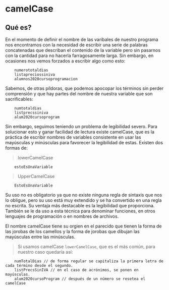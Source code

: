 # camelCase

##  Qué es?

En el momento de definir el nombre de las varibales de nuestro programa nos encontramos con la necesidad de escribir una serie de palabras concatenadas que describan el contenido de la variable pero sin pasarnos con la cantidad para no hacerla farragosamente larga. Sin embargo, en ocasiones nos vemos forzados a escribir algo como esto:

```
    numerototaldias
    listapreciossiniva
    alumnos2020cursoprogramacion
```

Sabemos, de otras píldoras, que podemos apocopar los términos sin perder comprensión y que hay partes del nombre de nuestra variable que son sacrificables:

```
    numtotaldias
    listprecssiniva
    alum2020cursoprogram
```

Sin embargo, seguimos teniendo un problema de legibilidad severo. Para solucionar esto y ganar facilidad de lectura existe camelCase, que es la práctica de escribir nombres de variables consistente en usar las mayúsculas y minúsculas para favorecer la legibilidad de estas. Existen dos formas de:

> lowerCamelCase

```
    estoEsUnaVariable
```

> UpperCamelCase

```
    EstoEsUnaVariable
```

Su uso no es obligatorio ya que no existe ninguna regla de sintaxis que nos lo obligue, pero su uso está muy extendido y se ha convertido en una regla no escrita. Su ventaja más destacable es la legibilidad que proporciona. También se le da uso a esta técnica para denominar funciones, en otros lenguajes de programación o en nombres de archivos.

El nombre camelCase tiene su orgien en el parecido que tienen la forma de las jorobas de los camellos y la forma de jorobas que dibujan las mayúsculas entre las minúsculas.

> Si usamos camelCase ```lowerCamelCase```, que es el más común, para nuestro caso quedaría así:

```
    numTotalDias // de forma regular se capitaliza la primera letra de cada término desde el segundo.
    listPrecsSinIVA // en el caso de acrónimos, se ponen en mayúsculas.
    alum2020cursoProgram // después de un número se resetea el camelCase
```
